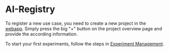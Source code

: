# AI-Registry

To register a new use case, you need to create a new project in the [webapp](https://app.trail-ml.com). 
Simply press the big "+" button on the project overview page and provide the according information.

To start your first experiments, follow the steps in [Experiment Management](Experiment_Management.md).